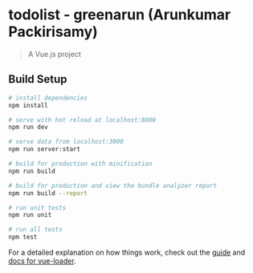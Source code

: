 # todolist - greenarun (Arunkumar Packirisamy)

> A Vue.js project

## Build Setup

``` bash
# install dependencies
npm install

# serve with hot reload at localhost:8080
npm run dev

# serve data from localhost:3000
npm run server:start

# build for production with minification
npm run build

# build for production and view the bundle analyzer report
npm run build --report

# run unit tests
npm run unit

# run all tests
npm test
```

For a detailed explanation on how things work, check out the [guide](http://vuejs-templates.github.io/webpack/) and [docs for vue-loader](http://vuejs.github.io/vue-loader).
